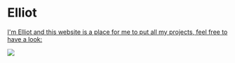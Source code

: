 # Elliot
<u> I'm Elliot and this website is a place for me to put all my projects, feel free to have a look: </u>

<img src="C:\Users\Elliot\Downloads\Nice Picture of me.jpg">



